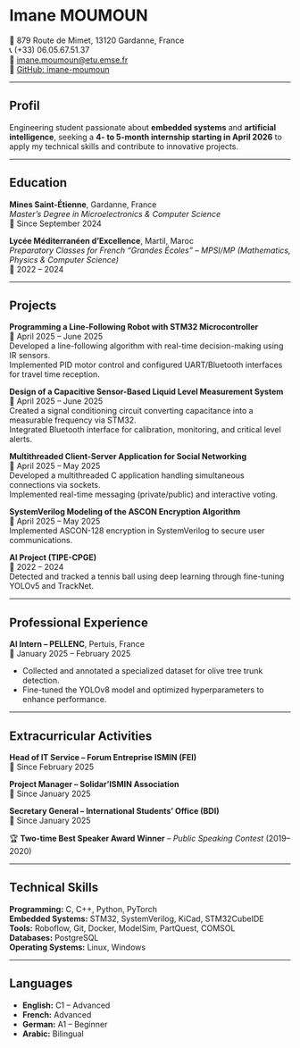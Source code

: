 #                                                                                     Imane MOUMOUN
📍 879 Route de Mimet, 13120 Gardanne, France  
📞 (+33) 06.05.67.51.37  
📧 [imane.moumoun@etu.emse.fr](mailto:imane.moumoun@etu.emse.fr)  
🔗 [GitHub: imane-moumoun](https://github.com/imane-moumoun)

---

## Profil
Engineering student passionate about **embedded systems** and **artificial intelligence**, seeking a **4- to 5-month internship starting in April 2026** to apply my technical skills and contribute to innovative projects.

---

## Education
**Mines Saint-Étienne**, Gardanne, France  
*Master’s Degree in Microelectronics & Computer Science*  
📅 Since September 2024  

**Lycée Méditerranéen d’Excellence**, Martil, Maroc  
*Preparatory Classes for French “Grandes Écoles” – MPSI/MP (Mathematics, Physics & Computer Science)*  
📅 2022 – 2024

---

## Projects

**Programming a Line-Following Robot with STM32 Microcontroller**  
📅 April 2025 – June 2025  
Developed a line-following algorithm with real-time decision-making using IR sensors.  
Implemented PID motor control and configured UART/Bluetooth interfaces for travel time reception.

**Design of a Capacitive Sensor-Based Liquid Level Measurement System**  
📅 April 2025 – June 2025  
Created a signal conditioning circuit converting capacitance into a measurable frequency via STM32.  
Integrated Bluetooth interface for calibration, monitoring, and critical level alerts.

**Multithreaded Client-Server Application for Social Networking**  
📅 April 2025 – May 2025  
Developed a multithreaded C application handling simultaneous connections via sockets.  
Implemented real-time messaging (private/public) and interactive voting.

**SystemVerilog Modeling of the ASCON Encryption Algorithm**  
📅 April 2025 – May 2025  
Implemented ASCON-128 encryption in SystemVerilog to secure user communications.

**AI Project (TIPE-CPGE)**  
📅 2022 – 2024  
Detected and tracked a tennis ball using deep learning through fine-tuning YOLOv5 and TrackNet.

---

## Professional Experience

**AI Intern – PELLENC**, Pertuis, France  
📅 January 2025 – February 2025  
- Collected and annotated a specialized dataset for olive tree trunk detection.  
- Fine-tuned the YOLOv8 model and optimized hyperparameters to enhance performance.

---

## Extracurricular Activities

**Head of IT Service – Forum Entreprise ISMIN (FEI)**  
📅 Since February 2025  

**Project Manager – Solidar’ISMIN Association**  
📅 Since January 2025  

**Secretary General – International Students’ Office (BDI)**  
📅 Since January 2025  

🏆 **Two-time Best Speaker Award Winner** – *Public Speaking Contest* (2019–2020)

---

## Technical Skills
**Programming:** C, C++, Python, PyTorch  
**Embedded Systems:** STM32, SystemVerilog, KiCad, STM32CubeIDE  
**Tools:** Roboflow, Git, Docker, ModelSim, PartQuest, COMSOL  
**Databases:** PostgreSQL  
**Operating Systems:** Linux, Windows

---

## Languages
- **English:** C1 – Advanced  
- **French:** Advanced  
- **German:** A1 – Beginner  
- **Arabic:** Bilingual
